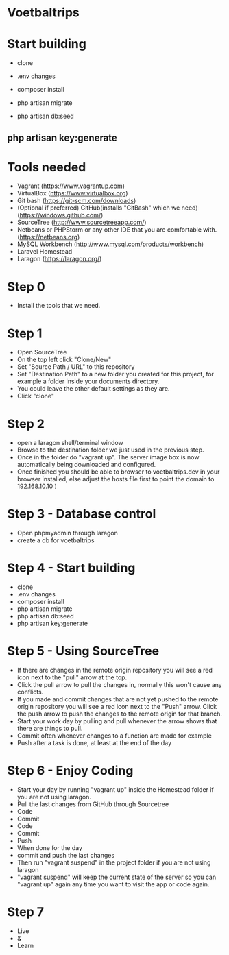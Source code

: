 # Voetbaltrips


# Start building
* clone

* .env changes

* composer install
* php artisan migrate
* php artisan db:seed

php artisan key:generate
-

# Tools needed
* Vagrant (https://www.vagrantup.com)
* VirtualBox (https://www.virtualbox.org)
* Git bash (https://git-scm.com/downloads)
* (Optional if preferred) GitHub(installs "GitBash" which we need) (https://windows.github.com/)
* SourceTree (http://www.sourcetreeapp.com/)
* Netbeans or PHPStorm or any other IDE that you are comfortable with. (https://netbeans.org)
* MySQL Workbench (http://www.mysql.com/products/workbench)
* Laravel Homestead
* Laragon (https://laragon.org/)

# Step 0
* Install the tools that we need.

# Step 1
* Open SourceTree
* On the top left click "Clone/New"
* Set "Source Path / URL" to this repository
* Set "Destination Path" to a new folder you created for this project, for example a folder inside your documents directory.
* You could leave the other default settings as they are.
* Click "clone"

# Step 2
* open a laragon shell/terminal window
* Browse to the destination folder we just used in the previous step.
* Once in the folder do "vagrant up". The server image box is now automatically being downloaded and configured.
* Once finished you should be able to browser to voetbaltrips.dev in your browser installed, else adjust the hosts file first to point the domain to 192.168.10.10 )

# Step 3 - Database control
* Open phpmyadmin through laragon
* create a db for voetbaltrips

# Step 4 - Start building
* clone
* .env changes
* composer install
* php artisan migrate
* php artisan db:seed
* php artisan key:generate

# Step 5 - Using SourceTree
* If there are changes in the remote origin repository you will see a red icon next to the "pull" arrow at the top.
* Click the pull arrow to pull the changes in, normally this won't cause any conflicts.
* If you made and commit changes that are not yet pushed to the remote origin repository you will see a red icon next to the "Push" arrow. Click the push arrow to push the changes to the remote origin for that branch.
* Start your work day by pulling and pull whenever the arrow shows that there are things to pull.
* Commit often whenever changes to a function are made for example
* Push after a task is done, at least at the end of the day

# Step 6 - Enjoy Coding
* Start your day by running "vagrant up" inside the Homestead folder if you are not using laragon.
* Pull the last changes from GitHub through Sourcetree
* Code
* Commit
* Code
* Commit
* Push
* When done for the day
* commit and push the last changes
* Then run "vagrant suspend" in the project folder if you are not using laragon
* "vagrant suspend" will keep the current state of the server so you can "vagrant up" again any time you want to visit the app or code again.

# Step 7
* Live
* &
* Learn
